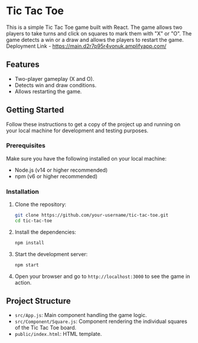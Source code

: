 # Tic Tac Toe

This is a simple Tic Tac Toe game built with React. The game allows two players to take turns and click on squares to mark them with "X" or "O". The game detects a win or a draw and allows the players to restart the game.
Deployment Link -  https://main.d2r7p95r4vonuk.amplifyapp.com/

## Features

- Two-player gameplay (X and O).
- Detects win and draw conditions.
- Allows restarting the game.

## Getting Started

Follow these instructions to get a copy of the project up and running on your local machine for development and testing purposes.

### Prerequisites

Make sure you have the following installed on your local machine:

- Node.js (v14 or higher recommended)
- npm (v6 or higher recommended)

### Installation

1. Clone the repository:

    ```sh
    git clone https://github.com/your-username/tic-tac-toe.git
    cd tic-tac-toe
    ```

2. Install the dependencies:

    ```sh
    npm install
    ```

3. Start the development server:

    ```sh
    npm start
    ```

4. Open your browser and go to `http://localhost:3000` to see the game in action.

## Project Structure

- `src/App.js`: Main component handling the game logic.
- `src/Component/Square.js`: Component rendering the individual squares of the Tic Tac Toe board.
- `public/index.html`: HTML template.
